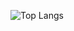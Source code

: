 ![Top Langs](https://github-readme-stats.vercel.app/api/top-langs/?username=acaippa&hide_progress=true)
